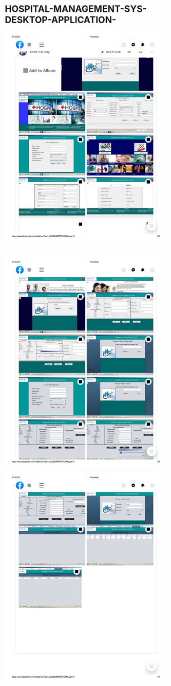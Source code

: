 # HOSPITAL-MANAGEMENT-SYS-DESKTOP-APPLICATION-
<p>
<img src="https://github.com/vivekpandeyait/HOSPITAL-MANAGEMENT-SYS-DESKTOP-APPLICATION-/blob/master/adi-1.jpg"/></p><br>

<p>
<img src="https://github.com/vivekpandeyait/HOSPITAL-MANAGEMENT-SYS-DESKTOP-APPLICATION-/blob/master/adi-2.jpg"/></p>
<p>
<img src="https://github.com/vivekpandeyait/HOSPITAL-MANAGEMENT-SYS-DESKTOP-APPLICATION-/blob/master/adi-3.jpg"/></p><br>
